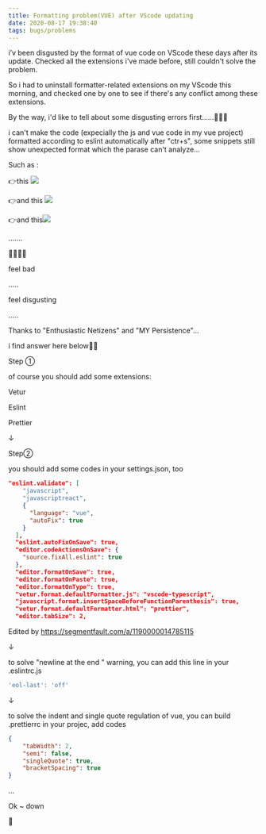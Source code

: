 ```yaml
---
title: Formatting problem(VUE) after VScode updating
date: 2020-08-17 19:38:40
tags: bugs/problems
---
```


i’v been disgusted by the format of vue code on VScode these days after its update. Checked all the extensions i've made before, still couldn't solve the problem.

So i had to uninstall formatter-related extensions on my VScode this morning, and checked one by one to see if there's any conflict among these extensions.

By the way, i'd like to tell about some disgusting errors first......🤯🤯🤯

i can't make the code (expecially the js and vue code in my vue project) formatted according to eslint automatically after "ctr+s", some snippets still show unexpected format which the parase can't analyze...

Such as :

👉this ![](https://tva1.sinaimg.cn/large/007S8ZIlly1ghu0rcvw2vj309603ymx6.jpg) 

👉and this <img src="https://tva1.sinaimg.cn/large/007S8ZIlly1ghu0tdsn9cj307j02c746.jpg"  />

👉and this![](https://tva1.sinaimg.cn/large/007S8ZIlly1ghu0vbxmj1j304i0433yf.jpg)

.......

🤢🤢🤢🤢

feel bad

.....

feel disgusting

.....

Thanks to "Enthusiastic Netizens" and "MY Persistence"...

i find answer here below🙏🙏

Step ①

of course you should add some extensions:

Vetur  

Eslint

Prettier

↓

Step②

you should add some codes in your settings.json, too

```json
"eslint.validate": [
    "javascript",
    "javascriptreact",
    {
      "language": "vue",
      "autoFix": true
    }
  ],
  "eslint.autoFixOnSave": true,
  "editor.codeActionsOnSave": {
    "source.fixAll.eslint": true
  },
  "editor.formatOnSave": true,
  "editor.formatOnPaste": true,
  "editor.formatOnType": true,
  "vetur.format.defaultFormatter.js": "vscode-typescript",
  "javascript.format.insertSpaceBeforeFunctionParenthesis": true,
  "vetur.format.defaultFormatter.html": "prettier",
  "editor.tabSize": 2,
```

Edited by https://segmentfault.com/a/1190000014785115

↓

to solve "newline at the end " warning, you can add this line in your .eslintrc.js

```js
'eol-last': 'off'
```

↓

to solve the indent and single quote regulation of vue, you can build .prettierrc in your projec, add codes

```json
{
    "tabWidth": 2,
    "semi": false,
    "singleQuote": true,
    "bracketSpacing": true
}
```

...

Ok ~ down

💪


